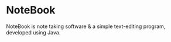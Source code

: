 # NoteBook
NoteBook is note taking software &amp; a simple text-editing program, developed using Java.

